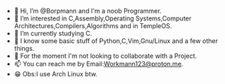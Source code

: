 - 👋 Hi, I’m @Borpmann and I'm a noob Programmer.
- 👀 I’m interested in C,Assembly,Operating Systems,Computer Architectures,Compilers,Algorithms and in TempleOS.
- 🌱 I’m currently studying C.
- 👤 I know some basic stuff of Python,C,Vim,Gnu/Linux and a few other things.
- 💞️ For the moment I'm not looking to collaborate with a Project.
- 📫 You can reach me by Email:Workmann123@proton.me.
- 😁 Obs:I use Arch Linux btw.

<!---
Borpmann/Borpmann is a ✨ special ✨ repository because its `README.md` (this file) appears on your GitHub profile.
You can click the Preview link to take a look at your changes.
--->
